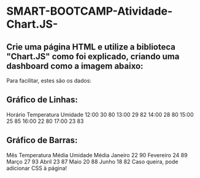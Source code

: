 # SMART-BOOTCAMP-Atividade-Chart.JS-
## Crie uma página HTML e utilize a biblioteca "Chart.JS" como foi explicado, criando uma dashboard como a imagem abaixo:

Para facilitar, estes são os dados:

## Gráfico de Linhas:

Horário	Temperatura	Umidade
12:00	30	80
13:00	29	82
14:00	28	80
15:00	25	85
16:00	22	80
17:00	23	83

## Gráfico de Barras:

Mês	Temperatura Média	Umidade Média
Janeiro	22	90
Fevereiro	24	89
Março	27	93
Abril	23	87
Maio	20	88
Junho	18	82
Caso queira, pode adicionar CSS à página!
